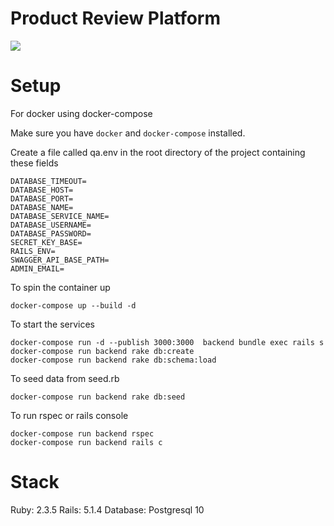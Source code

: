 # Product Review Platform

<a href="https://teamcity.gahmen.tech/viewType.html?buildTypeId=ProductReviewPlatform_UnitTest&guest=1"> 
<img src="https://teamcity.gahmen.tech/app/rest/builds/buildType(id:ProductReviewPlatform_UnitTest)/statusIcon"/>
</a>


# Setup

For docker using docker-compose

Make sure you have `docker` and `docker-compose` installed.

Create a file called qa.env in the root directory of the project containing these fields
```
DATABASE_TIMEOUT=
DATABASE_HOST=
DATABASE_PORT=
DATABASE_NAME=
DATABASE_SERVICE_NAME=
DATABASE_USERNAME=
DATABASE_PASSWORD=
SECRET_KEY_BASE=
RAILS_ENV=
SWAGGER_API_BASE_PATH=
ADMIN_EMAIL=
```


To spin the container up
```
docker-compose up --build -d
```

To start the services
```
docker-compose run -d --publish 3000:3000  backend bundle exec rails s
docker-compose run backend rake db:create
docker-compose run backend rake db:schema:load
```

To seed data from seed.rb 
```
docker-compose run backend rake db:seed
```

To run rspec or rails console
```
docker-compose run backend rspec
docker-compose run backend rails c
```

# Stack
Ruby: 2.3.5
Rails: 5.1.4
Database: Postgresql 10
